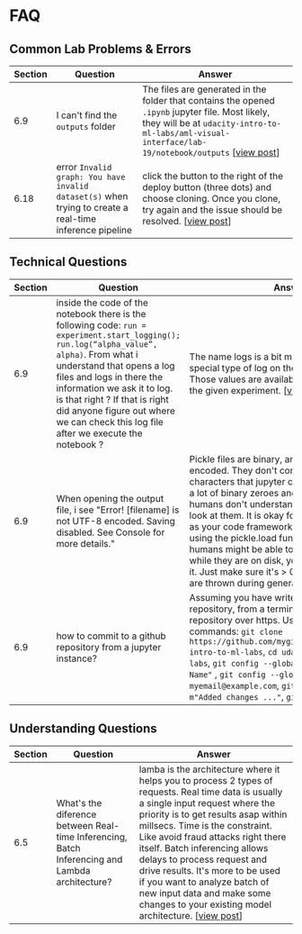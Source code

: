 # FAQ
## Common Lab Problems & Errors
| Section | Question | Answer |
|---------|----------|--------|
|     6.9 | I can't find the `outputs` folder | The files are generated in the folder that contains the opened `.ipynb` jupyter file. Most likely, they will be at `udacity-intro-to-ml-labs/aml-visual-interface/lab-19/notebook/outputs` [[view post](https://microsoftmlchallenge.slack.com/archives/C016D8H6BJR/p1595699977334800?thread_ts=1595699834.334500&cid=C016D8H6BJR)] |
|    6.18 | error `Invalid graph: You have invalid dataset(s)` when trying to create a real-time inference pipeline | click the button to the right of the deploy button (three dots) and choose cloning. Once you clone, try again and the issue should be resolved. [[view post](https://microsoftmlchallenge.slack.com/archives/C016D8H6BJR/p1595857522439400?thread_ts=1595857465.438700&cid=C016D8H6BJR)] | 

## Technical Questions

| Section | Question | Answer |
|---------|----------|--------|
|     6.9 | inside the code of the notebook there is the following code: ```run = experiment.start_logging(); run.log(“alpha_value”, alpha)```. From what i understand that opens a log files and logs in there the information we ask it to log. is that right ? If that is right did anyone figure out where we can check this log file after we execute the notebook ? | The name logs is a bit misleading, but it's a special type of log on the experiment object. Those values are available as "Metrics" under the given experiment. [[view post](https://microsoftmlchallenge.slack.com/archives/C016D8H6BJR/p1595102336147800?thread_ts=1595100329.146000&cid=C016D8H6BJR)] |
|     6.9 | When opening the output file, i see "Error! [filename] is not UTF-8 encoded. Saving disabled. See Console for more details." | Pickle files are binary, and therefore not UTF8 encoded. They don't contain printable characters that jupyter could show, but instead a lot of binary zeroes and ones - which we humans don't understand if we would take a look at them. It is okay for the file to be binary, as your code frameworks can read them, e.g. using the pickle.load function. Once converted, humans might be able to read them as well. But while they are on disk, you don't need to read it. Just make sure it's > 0 bytes and no errors are thrown during generation  [[view post](https://microsoftmlchallenge.slack.com/archives/C0174DS4R08/p1595873241063300?thread_ts=1595770954.402500&cid=C0174DS4R08)] |
|     6.9 | how to commit to a github repository from a jupyter instance? | Assuming you have write access to the repository, from a terminal, push to the repository over https. Use the following commands: `git clone https://github.com/mygithubusername/udacity-intro-to-ml-labs`, `cd udacity-intro-to-ml-labs`, `git config --global user.name "My Name"` , `git config --global user.email myemail@example.com`, `git add .`, `git commit -m"Added changes ..."`, `git push`. [[git tutorial](https://www.youtube.com/channel/UCshmCws1MijkZLMkPmOmzbQ)]


## Understanding Questions
| Section | Question | Answer |
|---------|----------|--------|
|     6.5 | What's the diference between Real-time Inferencing, Batch Inferencing and Lambda architecture? | lamba is the architecture where it helps you to process 2 types of requests. Real time data is usually a single input request where the priority is to get results  asap within millsecs. Time is the constraint. Like avoid fraud attacks right there itself. Batch inferencing allows delays to process request and drive results. It's more to be used if you want to analyze batch of new input data and make some changes to your existing model architecture. [[view post](https://microsoftmlchallenge.slack.com/archives/C016D8H6BJR/p1595868804463200?thread_ts=1595868551.462000&cid=C016D8H6BJR)]